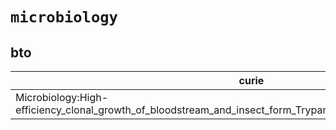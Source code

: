 # `microbiology`

## bto

| curie                                                                                                          |   usages | nodes                                                     |
|----------------------------------------------------------------------------------------------------------------|----------|-----------------------------------------------------------|
| Microbiology:High-efficiency_clonal_growth_of_bloodstream_and_insect_form_Trypanosoma_brucei_on_agarose_plates |        1 | [BTO:0001122](http://purl.obolibrary.org/obo/BTO_0001122) |

